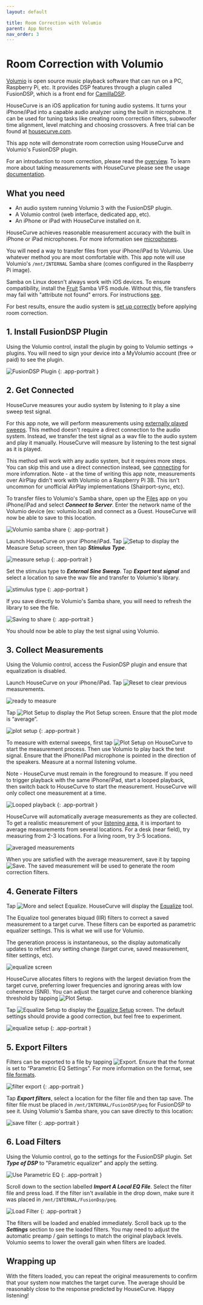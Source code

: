 ```yaml
---
layout: default

title: Room Correction with Volumio
parent: App Notes
nav_order: 3
---
```


# Room Correction with Volumio

[Volumio](https://volumio.com) is open source music playback software that can run on a PC, Raspberry Pi, etc.  It provides DSP features through a plugin called FusionDSP, which is a front end for [CamillaDSP](https://github.com/HEnquist/camilladsp).

HouseCurve is an iOS application for tuning audio systems.  It turns your iPhone/iPad into a capable audio analyzer using the built in microphone.  It can be used for tuning tasks like creating room correction filters, subwoofer time alignment, level matching and choosing crossovers.  A free trial can be found at [housecurve.com](https://housecurve.com).

This app note will demonstrate room correction using HouseCurve and Volumio's FusionDSP plugin.

For an introduction to room correction, please read the [overview](../tuning/equalization.md#what-is-equalization--room-correction).  To learn more about taking measurements with HouseCurve please see the usage [documentation](../usage/USAGE.md).


## What you need

* An audio system running Volumio 3 with the FusionDSP plugin.
* A Volumio control (web interface, dedicated app, etc).
* An iPhone or iPad with HouseCurve installed on it.

HouseCurve achieves reasonable measurement accuracy with the built in iPhone or iPad microphones.  For more information see [microphones](../usage/microphones.md).

You will need a way to transfer files from your iPhone/iPad to Volumio.  Use whatever method you are most comfortable with.  This app note will use Volumio's `/mnt/INTERNAL` Samba share (comes configured in the Raspberry Pi image).

Samba on Linux doesn't always work with iOS devices.  To ensure compatibility, install the [Fruit](https://www.samba.org/samba/docs/current/man-html/vfs_fruit.8.html) Samba VFS module.  Without this, file transfers may fail with "attribute not found" errors.  For instructions [see](https://apple.stackexchange.com/questions/424681/the-operation-couldnt-be-completed-operation-canceled-error-message-when-sa).

For best results, ensure the audio system is [set up correctly](../tuning/TUNING.md) before applying room correction.


## 1. Install FusionDSP Plugin

Using the Volumio control, install the plugin by going to Volumio settings -> plugins.  You will need to sign your device into a MyVolumio account (free or paid) to see the plugin.

![FusionDSP Plugin](/assets/img/volumio_plugin.png "plugin installed")
{: .app-portrait }


## 2. Get Connected

HouseCurve measures your audio system by listening to it play a sine sweep test signal.

For this app note, we will perform measurements using [externally played sweeps](../usage/connecting.md#externally-played-sweeps).  This method doesn't require a direct connection to the audio system.  Instead, we transfer the test signal as a wav file to the audio system and play it manually.  HouseCurve will measure by listening to the test signal as it is played.

This method will work with any audio system, but it requires more steps.  You can skip this and use a direct connection instead, see [connecting](../usage/connecting.md) for more infomration.  Note - at the time of writing this app note, measurements over AirPlay didn't work with Volumio on a Raspberry Pi 3B.  This isn't uncommon for unofficial AirPlay implementations (Shairport-sync, etc).

To transfer files to Volumio's Samba share, open up the [Files](https://apps.apple.com/ca/app/files/id1232058109) app on you iPhone/iPad and select ***Connect to Server***.  Enter the network name of the Volumio device (ex: volumio.local) and connect as a Guest.  HouseCurve will now be able to save to this location.

![Volumio samba share](/assets/img/volumio_connect_server.png "connect to server as guest")
{: .app-portrait }

Launch HouseCurve on your iPhone/iPad.  Tap <img src="/assets/img/setup.png" alt="Setup" class="app-icon"> to display the Measure Setup screen, then tap ***Stimulus Type***.

![measure setup](/assets/img/volumio_measure_setup.png "measure setup")
{: .app-portrait }

Set the stimulus type to  ***External Sine Sweep***.  Tap ***Export test signal*** and select a location to save the wav file and transfer to Volumio's library.

![stimulus type](/assets/img/volumio_stimulus_type.png "select external sine sweep and export test signal")
{: .app-portrait }

If you save directly to Volumio's Samba share, you will need to refresh the library to see the file.

![Saving to share](/assets/img/volumio_save_signal.png "saving directly to Volumio's library")
{: .app-portrait }

You should now be able to play the test signal using Volumio.


## 3. Collect Measurements

Using the Volumio control, access the FusionDSP plugin and ensure that equalization is disabled.

Launch HouseCurve on your iPhone/iPad.  Tap <img src="/assets/img/reset.png" alt="Reset" class="app-icon"> to clear previous measurements.

![ready to measure](/assets/img/volumio_ready.png "start with an empty plot")

Tap <img src="/assets/img/plot.png" alt="Plot Setup" class="app-icon"> to display the Plot Setup screen.  Ensure that the plot mode is “average”.

![plot setup](/assets/img/volumio_plot_setup.png "plot setup screen showing average mode")
{: .app-portrait }

To measure with external sweeps, first tap <img src="/assets/img/measure.png" alt="Plot Setup" class="app-icon"> on HouseCurve to start the measurement process.  Then use Volumio to play back the test signal.  Ensure that the iPhone/iPad microphone is pointed in the direction of the speakers.  Measure at a normal listening volume.

Note - HouseCurve must remain in the foreground to measure.  If you need to trigger playback with the same iPhone/iPad, start a looped playback, then switch back to HouseCurve to start the measurement.  HouseCurve will only collect one measurement at a time.

![Looped playback](/assets/img/volumio_looped.png "play the test signal on repeat")
{: .app-portrait }

HouseCurve will automatically average measurements as they are collected.  To get a realistic measurement of your [listening area](../usage/listening_area.md), it is important to average measurements from several locations.  For a desk (near field), try measuring from 2-3 locations. For a living room, try 3-5 locations.

![averaged measurements](/assets/img/volumio_average.png "average measurements to capture listening area")

When you are satisfied with the average measurement, save it by tapping <img src="/assets/img/save.png" alt="Save" class="app-icon">.  The saved measurement will be used to generate the room correction filters.


## 4. Generate Filters

Tap <img src="/assets/img/more.png" alt="More" class="app-icon"> and select Equalize.  HouseCurve will display the [Equalize](../manual/equalize_screen.md) tool.

The Equalize tool generates biquad (IIR) filters to correct a saved measurement to a target curve.  These filters can be exported as parametric equalizer settings.  This is what we will use for Volumio.

The generation process is instantaneous, so the display automatically updates to reflect any setting change (target curve, saved measurement, filter settings, etc).

![equalize screen](/assets/img/volumio_equalized.png "equalize tool creates filers to match saved measurement to target curve")

HouseCurve allocates filters to regions with the largest deviation from the target curve, preferring lower frequencies and ignoring areas with low coherence (SNR).  You can adjust the target curve and coherence blanking threshold by tapping <img src="/assets/img/plot.png" alt="Plot Setup" class="app-icon">.

Tap <img src="/assets/img/setup.png" alt="Equalize Setup" class="app-icon"> to display the [Equalize Setup](../manual/equalize_setup.md) screen.  The default settings should provide a good correction, but feel free to experiment.

![equalize setup](/assets/img/volumio_equalize_setup.png "equalize setup controls filter generation")
{: .app-portrait }


## 5. Export Filters

Filters can be exported to a file by tapping <img src="/assets/img/export.png" alt="Export" class="app-icon">.  Ensure that the format is set to “Parametric EQ Settings".  For more information on the format, see [file formats](../manual/file_formats.md#parametric-eq-settings).

![filter export](/assets/img/volumio_filter_export.png "export filter settings to file")
{: .app-portrait }

Tap ***Export filters***, select a location for the filter file and then tap save.  The filter file must be placed in `/mnt/INTERNAL/FusionDSP/peq` for FusionDSP to see it.  Using Volumio's Samba share, you can save directly to this location:

![save filter](/assets/img/volumio_save_filters.png "save filter to peq folder")
{: .app-portrait }


## 6. Load Filters

Using the Volumio control, go to the settings for the FusionDSP plugin.  Set ***Type of DSP*** to "Parametric equalizer" and apply the setting.

![Use Parametric EQ](/assets/img/volumio_peq.png "switch FusionDSP to Parametric EQ")
{: .app-portrait }

Scroll down to the section labelled ***Import A Local EQ File***.  Select the filter file and press load.  If the filter isn't available in the drop down, make sure it was placed in `/mnt/INTERNAL/FusionDsp/peq`.

![Load Filter](/assets/img/volumio_import_filters.png "import filters")
{: .app-portrait }

The filters will be loaded and enabled immediately. Scroll back up to the ***Settings*** section to see the loaded filters.  You may need to adjust the automatic preamp / gain settings to match the original playback levels.  Volumio seems to lower the overall gain when filters are loaded.


## Wrapping up

With the filters loaded, you can repeat the original measurements to confirm that your system now matches the target curve.  The average should be reasonably close to the response predicted by HouseCurve.  Happy listening!




